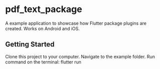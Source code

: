 # pdf_text_package

A example application to showcase how Flutter package plugins are created. Works on Android and iOS.

## Getting Started

Clone this project to your computer.
Navigate to the example folder.
Run command on the terminal: flutter run
